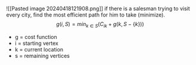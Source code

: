 ![[Pasted image 20240418121908.png]]
if there is a salesman trying to visit every city, find the most efficient path for him to take (minimize). 
$$g(i,S) = min_{k \in S}(C_{ik} + g(k, S- \{k\}))$$

- g = cost function
- i = starting vertex
- k = current location
- s = remaining vertices 